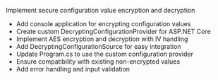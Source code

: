 Implement secure configuration value encryption and decryption

- Add console application for encrypting configuration values
- Create custom DecryptingConfigurationProvider for ASP.NET Core
- Implement AES encryption and decryption with IV handling
- Add DecryptingConfigurationSource for easy integration
- Update Program.cs to use the custom configuration provider
- Ensure compatibility with existing non-encrypted values
- Add error handling and input validation
